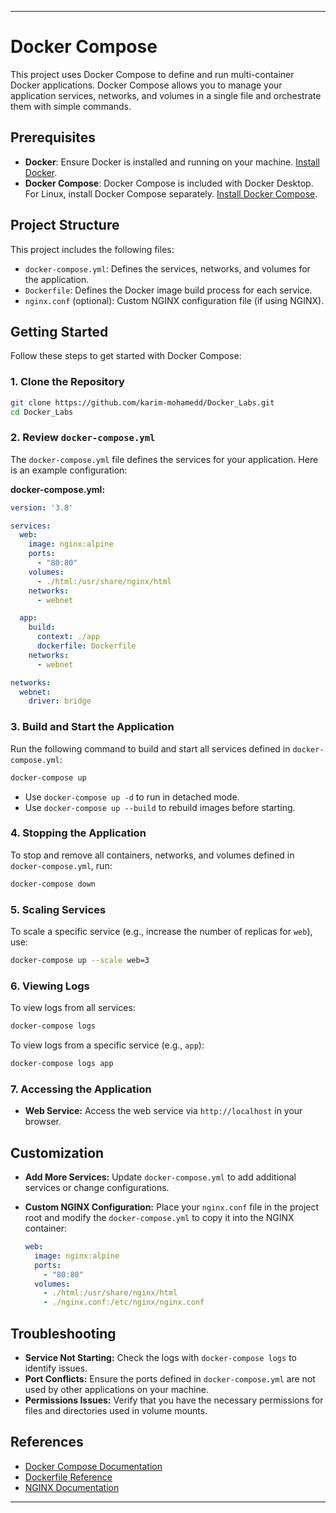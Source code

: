 
---

# Docker Compose 

This project uses Docker Compose to define and run multi-container Docker applications. Docker Compose allows you to manage your application services, networks, and volumes in a single file and orchestrate them with simple commands.

## Prerequisites

- **Docker**: Ensure Docker is installed and running on your machine. [Install Docker](https://docs.docker.com/get-docker/).
- **Docker Compose**: Docker Compose is included with Docker Desktop. For Linux, install Docker Compose separately. [Install Docker Compose](https://docs.docker.com/compose/install/).

## Project Structure

This project includes the following files:

- `docker-compose.yml`: Defines the services, networks, and volumes for the application.
- `Dockerfile`: Defines the Docker image build process for each service.
- `nginx.conf` (optional): Custom NGINX configuration file (if using NGINX).

## Getting Started

Follow these steps to get started with Docker Compose:

### 1. Clone the Repository

```bash
git clone https://github.com/karim-mohamedd/Docker_Labs.git
cd Docker_Labs
```

### 2. Review `docker-compose.yml`

The `docker-compose.yml` file defines the services for your application. Here is an example configuration:

**docker-compose.yml:**

```yaml
version: '3.8'

services:
  web:
    image: nginx:alpine
    ports:
      - "80:80"
    volumes:
      - ./html:/usr/share/nginx/html
    networks:
      - webnet

  app:
    build:
      context: ./app
      dockerfile: Dockerfile
    networks:
      - webnet

networks:
  webnet:
    driver: bridge
```

### 3. Build and Start the Application

Run the following command to build and start all services defined in `docker-compose.yml`:

```bash
docker-compose up
```

- Use `docker-compose up -d` to run in detached mode.
- Use `docker-compose up --build` to rebuild images before starting.

### 4. Stopping the Application

To stop and remove all containers, networks, and volumes defined in `docker-compose.yml`, run:

```bash
docker-compose down
```

### 5. Scaling Services

To scale a specific service (e.g., increase the number of replicas for `web`), use:

```bash
docker-compose up --scale web=3
```

### 6. Viewing Logs

To view logs from all services:

```bash
docker-compose logs
```

To view logs from a specific service (e.g., `app`):

```bash
docker-compose logs app
```

### 7. Accessing the Application

- **Web Service:** Access the web service via `http://localhost` in your browser.

## Customization

- **Add More Services:** Update `docker-compose.yml` to add additional services or change configurations.
- **Custom NGINX Configuration:** Place your `nginx.conf` file in the project root and modify the `docker-compose.yml` to copy it into the NGINX container:

  ```yaml
  web:
    image: nginx:alpine
    ports:
      - "80:80"
    volumes:
      - ./html:/usr/share/nginx/html
      - ./nginx.conf:/etc/nginx/nginx.conf
  ```

## Troubleshooting

- **Service Not Starting:** Check the logs with `docker-compose logs` to identify issues.
- **Port Conflicts:** Ensure the ports defined in `docker-compose.yml` are not used by other applications on your machine.
- **Permissions Issues:** Verify that you have the necessary permissions for files and directories used in volume mounts.

## References

- [Docker Compose Documentation](https://docs.docker.com/compose/)
- [Dockerfile Reference](https://docs.docker.com/engine/reference/builder/)
- [NGINX Documentation](https://nginx.org/en/docs/)


---
